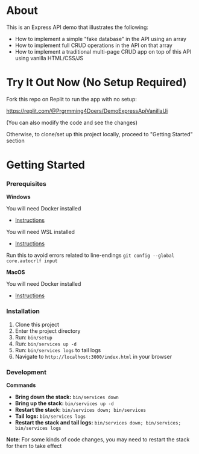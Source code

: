 # About

This is an Express API demo that illustrates the following:
- How to implement a simple "fake database" in the API using an array
- How to implement full CRUD operations in the API on that array
- How to implement a traditional multi-page CRUD app on top of this API using vanilla HTML/CSS/JS


# Try It Out Now (No Setup Required)

Fork this repo on Replit to run the app with no setup:

https://replit.com/@Prgrmming4Doers/DemoExpressApiVanillaUi

(You can also modify the code and see the changes)

Otherwise, to clone/set up this project locally, proceed to "Getting Started" section


# Getting Started

### Prerequisites

**Windows**

You will need Docker installed
- [Instructions](https://learn.microsoft.com/en-us/windows/wsl/install#install-wsl-command)

You will need WSL installed
- [Instructions](https://docs.docker.com/desktop/install/windows-install)

Run this to avoid errors related to line-endings
`git config --global core.autocrlf input`

**MacOS**

You will need Docker installed
- [Instructions](https://docs.docker.com/desktop/install/mac-install)


### Installation

1. Clone this project
1. Enter the project directory
1. Run: `bin/setup`
1. Run: `bin/services up -d`
1. Run: `bin/services logs` to tail logs
1. Navigate to `http://localhost:3000/index.html` in your browser


### Development

**Commands**
- **Bring down the stack:** `bin/services down`
- **Bring up the stack:** `bin/services up -d`
- **Restart the stack:** `bin/services down; bin/services`
- **Tail logs:** `bin/services logs`
- **Restart the stack and tail logs:** `bin/services down; bin/services; bin/services logs`

**Note**: For some kinds of code changes, you may need to restart the stack for them to take effect
